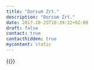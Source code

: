 ```yaml
---
title: "Dorsum Zrt."
description: "Dorsum Zrt."
date: 2017-10-25T10:39:22+02:00
draft: false
contact: true
contacthidden: true
mycontent: static
---
```

{{<partner-single
company="Dorsum Zrt."
type="si"
website="https://www.dorsum.eu/"
countrycode="HU"
city="Budapest"
description="Dorsum is an award-winning, innovative investment software provider. Since our foundation in 1996 innovation has been always the main engine of the company which helped us to become a leading software provider in the Central and Eastern European (CEE) region. Over the last 20 years the company has grown from a few employees into an organization with a staff of more than 300 including an experienced project team for delivering integrated investments IT solutions. Keeping up with business and technology challenges of the financial market, our developments are aimed at investment software."
siregion="emea,emea"
level="basic"
logo="//images.ctfassets.net/vpidbgnakfvf/7poM35bKvGw6WgcH4BXnZl/a13db20d472cb1f3c47bfe5e92f6ddea/dorsum_zrt__logo.jpeg">}}